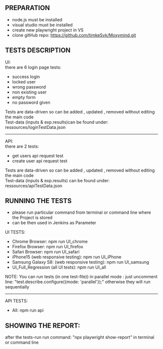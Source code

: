 PREPARATION
------------
- node.js must be installed
- visual studio must be installed
- create new playwright project in VS
- clone gitHub repo:  https://github.com/timkeSvk/Moxymind.git


TESTS DESCRIPTION
-----------------
UI:  
there are 6 login page tests:

- success login
- locked user
- wrong password
- non existing user
- empty form
- no password given

Tests are data-driven so can be added , updated , removed without editing the main code  
Test-data (inputs & exp.results)can be found under: ressources/loginTestData.json  

*****
API:  
there are 2 tests:

- get users api request test
- create user api request test

Tests are data-driven so can be added , updated , removed without editing the main code  
Test-data (inputs & exp.results) can be found under: ressources/apiTestData.json


RUNNING THE TESTS  
------------------
- please run particular command from terminal or command line where the Project is stored
- can be then used in Jenkins as Parameter  

UI TESTS:  
- Chrome Browser: npm run UI_chrome  
- Firefox Browser: npm run UI_firefox  
- Safari Browser: npm run UI_safari  
- iPhone15 (web responsive testing): npm run UI_iPhone  
- Samsung Galaxy S8: (web responsive testing): npm run UI_samsung  
- UI_Full_Regression (all UI tests): npm run UI_all  

NOTE: You can run tests (in one test-file)) in parallel mode : just uncomment line: "test.describe.configure({mode: 'parallel'});" otherwise they will run sequentially
*****

API TESTS:  
- All: npm run api

SHOWING THE REPORT:
--------------------
after the tests-run run command: "npx playwright show-report" in terminal or command line
